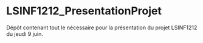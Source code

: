 # LSINF1212_PresentationProjet
Dépôt contenant tout le nécessaire pour la présentation du projet LSINF1212 du jeudi 9 juin.
